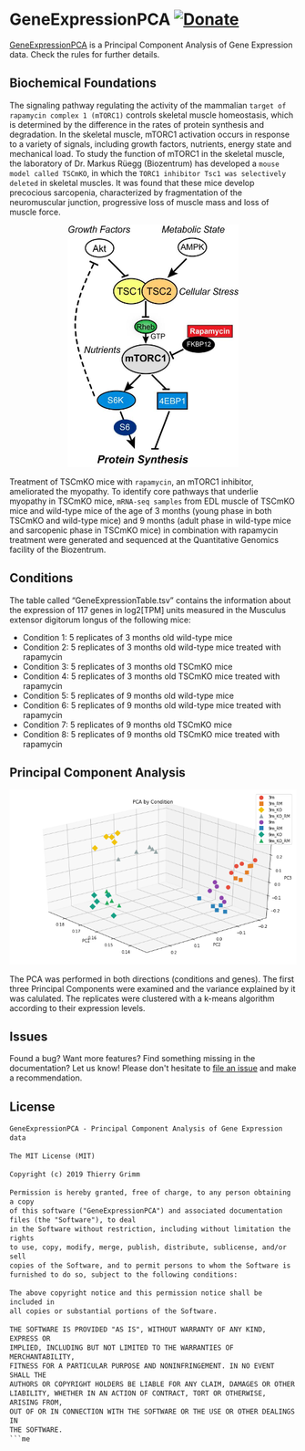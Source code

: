 GeneExpressionPCA [![Donate](https://img.shields.io/badge/Donate-PayPal-green.svg)](https://www.paypal.com/cgi-bin/webscr?cmd=_s-xclick&hosted_button_id=EFQXNQ7UYXYKW&source=url)
=======

[GeneExpressionPCA](https://github.com/thierrygrimm/GeneExpressionPCA) is a Principal Component Analysis of Gene Expression data.  Check the rules for further details.

## Biochemical Foundations
The signaling pathway regulating the activity of the mammalian ```target of rapamycin complex 1 (mTORC1)``` controls skeletal muscle homeostasis, which is determined by the difference in the rates of protein synthesis and degradation. 
In the skeletal muscle, mTORC1 activation occurs in response to a variety of signals, including growth factors, nutrients, energy state and mechanical load. 
To study the function of mTORC1 in the skeletal muscle, the laboratory of Dr. Markus Rüegg (Biozentrum) has developed a ```mouse model called TSCmKO```, in which the ```TORC1 inhibitor Tsc1 was selectively deleted``` in skeletal muscles. 
It was found that these mice develop precocious sarcopenia, characterized by fragmentation of the neuromuscular junction, progressive loss of muscle mass and loss of muscle force. 

<p align="center">
  <img width="300" height="425" src="Images/mTOR.jpg">
</p>

Treatment of TSCmKO mice with ```rapamycin```, an mTORC1 inhibitor, ameliorated the myopathy. 
To identify core pathways that underlie myopathy in TSCmKO mice, ```mRNA-seq samples``` from EDL muscle of TSCmKO mice and wild-type mice of the age of 3 months (young phase in both TSCmKO and wild-type mice) and 9 months (adult phase in wild-type mice and sarcopenic phase in TSCmKO mice) in combination with rapamycin treatment were generated and sequenced at the Quantitative Genomics facility of the Biozentrum.


## Conditions
The table called “GeneExpressionTable.tsv” contains the information about the expression of 117 genes in log2[TPM] units measured in the Musculus extensor digitorum longus of the following mice:


* Condition 1: 5 replicates of 3 months old wild-type mice
* Condition 2: 5 replicates of 3 months old wild-type mice treated with rapamycin
* Condition 3: 5 replicates of 3 months old TSCmKO mice
* Condition 4: 5 replicates of 3 months old TSCmKO mice treated with rapamycin
* Condition 5: 5 replicates of 9 months old wild-type mice
* Condition 6: 5 replicates of 9 months old wild-type mice treated with rapamycin
* Condition 7: 5 replicates of 9 months old TSCmKO mice
* Condition 8: 5 replicates of 9 months old TSCmKO mice treated with rapamycin

## Principal Component Analysis

![Principal Component Analysis](Images/ConditionPCA.png)

The PCA was performed in both directions (conditions and genes). The first three Principal Components were examined and the variance explained by it was calulated.
The replicates were clustered with a k-means algorithm according to their expression levels.

## Issues

Found a bug? Want more features? Find something missing in the documentation? Let us know! Please don't hesitate to [file an issue](https://github.com/thierrygrimm/GeneExpressionPCA/issues/new) and make a recommendation.

## License
```
GeneExpressionPCA - Principal Component Analysis of Gene Expression data

The MIT License (MIT)

Copyright (c) 2019 Thierry Grimm

Permission is hereby granted, free of charge, to any person obtaining a copy
of this software ("GeneExpressionPCA") and associated documentation files (the "Software"), to deal
in the Software without restriction, including without limitation the rights
to use, copy, modify, merge, publish, distribute, sublicense, and/or sell
copies of the Software, and to permit persons to whom the Software is
furnished to do so, subject to the following conditions:

The above copyright notice and this permission notice shall be included in
all copies or substantial portions of the Software.

THE SOFTWARE IS PROVIDED "AS IS", WITHOUT WARRANTY OF ANY KIND, EXPRESS OR
IMPLIED, INCLUDING BUT NOT LIMITED TO THE WARRANTIES OF MERCHANTABILITY,
FITNESS FOR A PARTICULAR PURPOSE AND NONINFRINGEMENT. IN NO EVENT SHALL THE
AUTHORS OR COPYRIGHT HOLDERS BE LIABLE FOR ANY CLAIM, DAMAGES OR OTHER
LIABILITY, WHETHER IN AN ACTION OF CONTRACT, TORT OR OTHERWISE, ARISING FROM,
OUT OF OR IN CONNECTION WITH THE SOFTWARE OR THE USE OR OTHER DEALINGS IN
THE SOFTWARE.
```me
